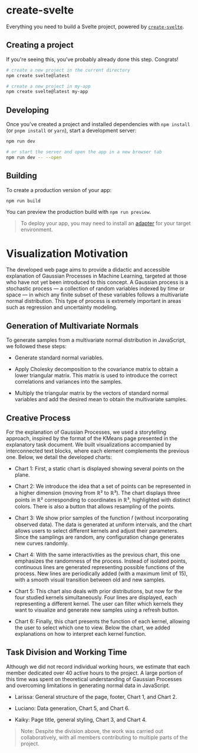 # create-svelte

Everything you need to build a Svelte project, powered by [`create-svelte`](https://github.com/sveltejs/kit/tree/master/packages/create-svelte).

## Creating a project

If you're seeing this, you've probably already done this step. Congrats!

```bash
# create a new project in the current directory
npm create svelte@latest

# create a new project in my-app
npm create svelte@latest my-app
```

## Developing

Once you've created a project and installed dependencies with `npm install` (or `pnpm install` or `yarn`), start a development server:

```bash
npm run dev

# or start the server and open the app in a new browser tab
npm run dev -- --open
```

## Building

To create a production version of your app:

```bash
npm run build
```

You can preview the production build with `npm run preview`.

> To deploy your app, you may need to install an [adapter](https://kit.svelte.dev/docs/adapters) for your target environment.

# Visualization Motivation
The developed web page aims to provide a didactic and accessible explanation of Gaussian Processes in Machine Learning, targeted at those who have not yet been introduced to this concept. A Gaussian process is a stochastic process — a collection of random variables indexed by time or space — in which any finite subset of these variables follows a multivariate normal distribution. This type of process is extremely important in areas such as regression and uncertainty modeling.

## Generation of Multivariate Normals
To generate samples from a multivariate normal distribution in JavaScript, we followed these steps:

- Generate standard normal variables.

- Apply Cholesky decomposition to the covariance matrix to obtain a lower triangular matrix. This matrix is used to introduce the correct correlations and variances into the samples.

- Multiply the triangular matrix by the vectors of standard normal variables and add the desired mean to obtain the multivariate samples.

## Creative Process
For the explanation of Gaussian Processes, we used a storytelling approach, inspired by the format of the KMeans page presented in the explanatory task document. We built visualizations accompanied by interconnected text blocks, where each element complements the previous one. Below, we detail the developed charts:

- Chart 1: First, a static chart is displayed showing several points on the plane.

- Chart 2: We introduce the idea that a set of points can be represented in a higher dimension (moving from ℝ² to ℝ³). The chart displays three points in ℝ² corresponding to coordinates in ℝ³, highlighted with distinct colors. There is also a button that allows resampling of the points.

- Chart 3: We show prior samples of the function 𝑓 (without incorporating observed data). The data is generated at uniform intervals, and the chart allows users to select different kernels and adjust their parameters. Since the samplings are random, any configuration change generates new curves randomly.

- Chart 4: With the same interactivities as the previous chart, this one emphasizes the randomness of the process. Instead of isolated points, continuous lines are generated representing possible functions of the process. New lines are periodically added (with a maximum limit of 15), with a smooth visual transition between old and new samples.

- Chart 5: This chart also deals with prior distributions, but now for the four studied kernels simultaneously. Four lines are displayed, each representing a different kernel. The user can filter which kernels they want to visualize and generate new samples using a refresh button.

- Chart 6: Finally, this chart presents the function of each kernel, allowing the user to select which one to view. Below the chart, we added explanations on how to interpret each kernel function.

## Task Division and Working Time
Although we did not record individual working hours, we estimate that each member dedicated over 40 active hours to the project. A large portion of this time was spent on theoretical understanding of Gaussian Processes and overcoming limitations in generating normal data in JavaScript.

- Larissa: General structure of the page, footer, Chart 1, and Chart 2.

- Luciano: Data generation, Chart 5, and Chart 6.

- Kaiky: Page title, general styling, Chart 3, and Chart 4.

> Note: Despite the division above, the work was carried out collaboratively, with all members contributing to multiple parts of the project.
